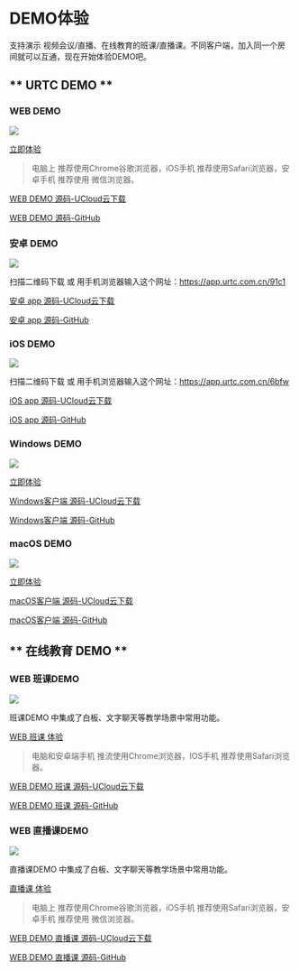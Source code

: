 #  DEMO体验

支持演示 视频会议/直播、在线教育的班课/直播课。不同客户端，加入同一个房间就可以互通，现在开始体验DEMO吧。

<!-- {docsify-ignore-all} -->
<!-- tabs:start -->

## ** URTC DEMO **

### WEB DEMO

![](/images/demoImage/webImage.png)

[立即体验](https://web.urtc.com.cn/) 

> 电脑上 推荐使用Chrome谷歌浏览器，iOS手机 推荐使用Safari浏览器，安卓手机 推荐使用 微信浏览器。

[WEB DEMO 源码-UCloud云下载](http://urtcdemo.ufile.ucloud.com.cn/demo源码/urtc-web-demo-main-20210525.zip) 

[WEB DEMO 源码-GitHub](https://github.com/ucloud/urtc-web-demo) 


### 安卓 DEMO

![](/images/demoImage/andrioddemo0409.png)

扫描二维码下载 或 用手机浏览器输入这个网址：https://app.urtc.com.cn/91c1 

[安卓 app 源码-UCloud云下载](http://urtcdemo.ufile.ucloud.com.cn/demo源码/urtc-android-demo-master-20210527.zip) 

[安卓 app 源码-GitHub](https://github.com/ucloud/urtc-android-demo) 

### iOS DEMO

![](/images/demoImage/iOSdemoV1.2.png)

扫描二维码下载 或 用手机浏览器输入这个网址：https://app.urtc.com.cn/6bfw

[iOS app 源码-UCloud云下载](http://urtcdemo.cn-bj.ufileos.com/demo%E6%BA%90%E7%A0%81%2Furtc-ios-demo-master-20200831.zip)

[iOS app 源码-GitHub](https://github.com/ucloud/urtc-ios-demo)

### Windows DEMO

![](/images/demoImage/windowsImage.png)

[立即体验](http://urtcdemo.ufile.ucloud.com.cn/setup-20201224.zip) 

[Windows客户端 源码-UCloud云下载](http://urtcdemo.ufile.ucloud.com.cn/demo源码/urtc-win-demo-master-20210301.zip)

[Windows客户端 源码-GitHub](https://github.com/ucloud/urtc-win-demo)

### macOS DEMO

![](/images/demoImage/macOSImage.png)

[立即体验](http://urtcdemo.ufile.ucloud.com.cn/URTCmacOS-v1.2.0.zip) 

[macOS客户端 源码-UCloud云下载](http://urtcdemo.ufile.ucloud.com.cn/demo%E6%BA%90%E7%A0%81%2Furtc-mac-demo-master-20201111.zip)

[macOS客户端 源码-GitHub](https://github.com/ucloud/urtc-mac-demo)



## ** 在线教育 DEMO **


### WEB 班课DEMO

![](/images/demoImage/webImage.png)

班课DEMO 中集成了白板、文字聊天等教学场景中常用功能。

[WEB 班课 体验](https://demo.urtc.com.cn/) 

> 电脑和安卓端手机 推流使用Chrome浏览器，IOS手机 推荐使用Safari浏览器。 

[WEB DEMO 班课 源码-UCloud云下载](http://urtcdemo.ufile.ucloud.com.cn/demo源码/urtc-js-demo-master-20210525.zip) 

[WEB DEMO 班课 源码-GitHub](https://github.com/ucloud/urtc-js-demo) 

### WEB 直播课DEMO

![](/images/demoImage/webImage.png)

直播课DEMO 中集成了白板、文字聊天等教学场景中常用功能。

[直播课 体验](https://weilai.urtc.com.cn/) 

> 电脑上 推荐使用Chrome谷歌浏览器，iOS手机 推荐使用Safari浏览器，安卓手机 推荐使用 微信浏览器。 

[WEB DEMO 直播课 源码-UCloud云下载](http://urtcdemo.ufile.ucloud.com.cn/demo源码/urtc-edu-demo-master-20210525.zip) 

[WEB DEMO 直播课 源码-GitHub](https://github.com/ucloud/urtc-edu-demo) 

<!-- tabs:end -->
